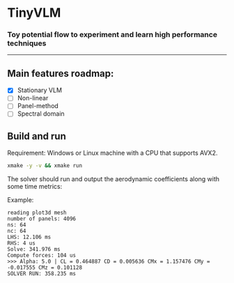 # TinyVLM

### Toy potential flow to experiment and learn high performance techniques
---

## Main features roadmap:

- [X] Stationary VLM
- [ ] Non-linear
- [ ] Panel-method
- [ ] Spectral domain

## Build and run

Requirement: Windows or Linux machine with a CPU that supports AVX2. 

```bash
xmake -y -v && xmake run
```

The solver should run and output the aerodynamic coefficients along with some time metrics:

Example:
```
reading plot3d mesh
number of panels: 4096
ns: 64
nc: 64
LHS: 12.106 ms
RHS: 4 us
Solve: 341.976 ms
Compute forces: 104 us
>>> Alpha: 5.0 | CL = 0.464887 CD = 0.005636 CMx = 1.157476 CMy = -0.017555 CMz = 0.101128
SOLVER RUN: 358.235 ms
```
